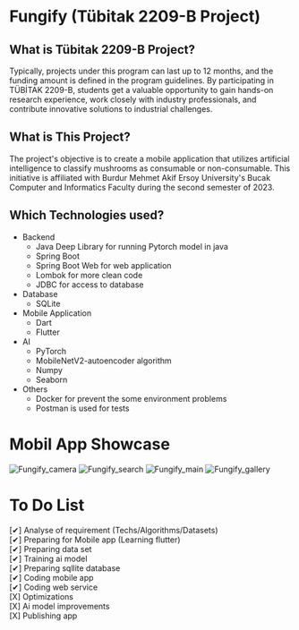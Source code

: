 # Fungify (Tübitak 2209-B Project)

## What is Tübitak 2209-B Project?
Typically, projects under this program can last up to 12 months, and the funding amount is defined in the program guidelines. By participating in TÜBİTAK 2209-B, students get a valuable opportunity to gain hands-on research experience, work closely with industry professionals, and contribute innovative solutions to industrial challenges.
<br>

## What is This Project?
The project's objective is to create a mobile application that utilizes artificial intelligence to classify mushrooms as consumable or non-consumable. This initiative is affiliated with Burdur Mehmet Akif Ersoy University's Bucak Computer and Informatics Faculty during the second semester of 2023.

## Which Technologies used?
+ Backend
  + Java Deep Library for running Pytorch model in java
  + Spring Boot
  + Spring Boot Web for web application
  + Lombok for more clean code
  + JDBC for access to database
+ Database
  + SQLite 
+ Mobile Application
  + Dart
  + Flutter
+ AI
  + PyTorch
  + MobileNetV2-autoencoder algorithm
  + Numpy
  + Seaborn
+ Others
  + Docker for prevent the some environment problems
  + Postman is used for tests
 
# Mobil App Showcase
![Fungify_camera](https://github.com/user-attachments/assets/20de8f19-9fb8-4579-9578-75d42e2ed05c)
![Fungify_search](https://github.com/user-attachments/assets/00b59651-6323-4daf-8e61-87818790e166)
![Fungify_main](https://github.com/user-attachments/assets/b186f686-fa2f-4921-9bd6-01a96197150e)
![Fungify_gallery](https://github.com/user-attachments/assets/cd855d5e-61f7-4cfe-9c47-7f0b49991d3f)


# To Do List
[✔] Analyse of requirement (Techs/Algorithms/Datasets) <br>
[✔] Preparing for Mobile app (Learning flutter) <br>
[✔] Preparing data set <br>
[✔] Training ai model <br>
[✔] Preparing sqllite database <br>
[✔] Coding mobile app <br>
[✔] Coding web service <br>
[X] Optimizations  <br>
[X] Ai model improvements <br>
[X] Publishing app <br>
